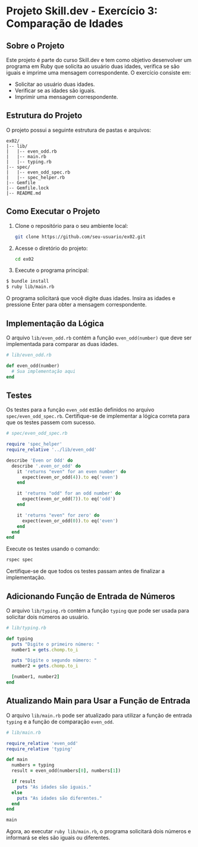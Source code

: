 # Projeto Skill.dev - Exercício 3: Comparação de Idades

## Sobre o Projeto

Este projeto é parte do curso Skill.dev e tem como objetivo desenvolver um programa em Ruby que solicita ao usuário duas idades, verifica se são iguais e imprime uma mensagem correspondente. O exercício consiste em:

- Solicitar ao usuário duas idades.
- Verificar se as idades são iguais.
- Imprimir uma mensagem correspondente.

## Estrutura do Projeto

O projeto possui a seguinte estrutura de pastas e arquivos:

```
ex02/
|-- lib/
|   |-- even_odd.rb
|   |-- main.rb
|   |-- typing.rb
|-- spec/
|   |-- even_odd_spec.rb
|   |-- spec_helper.rb
|-- Gemfile
|-- Gemfile.lock
|-- README.md
```

## Como Executar o Projeto

1. Clone o repositório para o seu ambiente local:

   ```bash
   git clone https://github.com/seu-usuario/ex02.git
   ```

2. Acesse o diretório do projeto:

   ```bash
   cd ex02
   ```

3. Execute o programa principal:

```bash
$ bundle install
$ ruby lib/main.rb
```

   O programa solicitará que você digite duas idades. Insira as idades e pressione Enter para obter a mensagem correspondente.

## Implementação da Lógica

O arquivo `lib/even_odd.rb` contém a função `even_odd(number)` que deve ser implementada para comparar as duas idades.

```ruby
# lib/even_odd.rb

def even_odd(number)
  # Sua implementação aqui
end
```

## Testes

Os testes para a função `even_odd` estão definidos no arquivo `spec/even_odd_spec.rb`. Certifique-se de implementar a lógica correta para que os testes passem com sucesso.

```ruby
# spec/even_odd_spec.rb

require 'spec_helper'
require_relative '../lib/even_odd'

describe 'Even or Odd' do
  describe '.even_or_odd' do
    it 'returns "even" for an even number' do
      expect(even_or_odd(4)).to eq('even')
    end

    it 'returns "odd" for an odd number' do
      expect(even_or_odd(7)).to eq('odd')
    end

    it 'returns "even" for zero' do
      expect(even_or_odd(0)).to eq('even')
    end
  end
end
```

Execute os testes usando o comando:

```bash
rspec spec
```

Certifique-se de que todos os testes passam antes de finalizar a implementação.

## Adicionando Função de Entrada de Números

O arquivo `lib/typing.rb` contém a função `typing` que pode ser usada para solicitar dois números ao usuário.

```ruby
# lib/typing.rb

def typing
  puts "Digite o primeiro número: "
  number1 = gets.chomp.to_i

  puts "Digite o segundo número: "
  number2 = gets.chomp.to_i

  [number1, number2]
end
```

## Atualizando Main para Usar a Função de Entrada

O arquivo `lib/main.rb` pode ser atualizado para utilizar a função de entrada `typing` e a função de comparação `even_odd`.

```ruby
# lib/main.rb

require_relative 'even_odd'
require_relative 'typing'

def main
  numbers = typing
  result = even_odd(numbers[0], numbers[1])

  if result
    puts "As idades são iguais."
  else
    puts "As idades são diferentes."
  end
end

main
```

Agora, ao executar `ruby lib/main.rb`, o programa solicitará dois números e informará se eles são iguais ou diferentes.